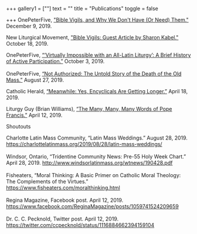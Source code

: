 +++
gallery1 = [""]
text = ""
title = "Publications"
toggle = false

+++
OnePeterFive, ["Bible Vigils, and Why We Don't Have (Or Need) Them."](https://onepeterfive.com/bible-vigils/) December 9, 2019. 
<br/>

New Liturgical Movement, ["Bible Vigils: Guest Article by Sharon Kabel."](http://www.newliturgicalmovement.org/2019/10/bible-vigils-guest-article-by-sharon.html#.XiHozntOm70) October 18, 2019. 
<br/>

OnePeterFive, [“‘Virtually Impossible with an All-Latin Liturgy’: A Brief History of Active Participation.”](https://onepeterfive.com/active-participation/) October 3, 2019.
<br/>
<br/>
OnePeterFive, [“Not Authorized: The Untold Story of the Death of the Old Mass.”](https://onepeterfive.com/not-authorized-death-mass/) August 27, 2019. 
<br/>

Catholic Herald, [“Meanwhile: Yes, Encyclicals Are Getting Longer.”](https://catholicherald.co.uk/magazine/meanwhile-yes-encyclicals-are-getting-longer/) April 18, 2019. 
<br/>

Liturgy Guy (Brian Williams), [“The Many, Many, Many Words of Pope Francis.”](https://liturgyguy.com/2019/04/12/the-many-many-many-words-of-pope-francis/) April 12, 2019.
<br/>

Shoutouts 

Charlotte Latin Mass Community, “Latin Mass Weddings.” August 28, 2019. https://charlottelatinmass.org/2019/08/28/latin-mass-weddings/
<br/>
<br/>
Windsor, Ontario, “Tridentine Community News: Pre-55 Holy Week Chart.” April 28, 2019. http://www.windsorlatinmass.org/wtnews/190428.pdf
<br/>
<br/>
Fisheaters, “Moral Thinking: A Basic Primer on Catholic Moral Theology: The Complements of the Virtues.” https://www.fisheaters.com/moralthinking.html
<br/>
<br/>
Regina Magazine, Facebook post. April 12, 2019. https://www.facebook.com/ReginaMagazine/posts/1059741524209659 
<br/>
<br/>
Dr. C. C. Pecknold, Twitter post. April 12, 2019. https://twitter.com/ccpecknold/status/1116884662394159104
